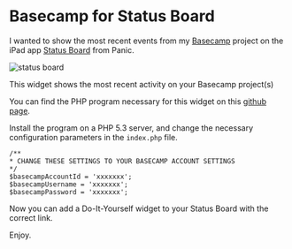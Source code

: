 # Basecamp for Status Board

I wanted to show the most recent events from my [Basecamp](https://basecamp.com/) project on the iPad app [Status Board](http://panic.com/statusboard/) from Panic.

![status board](http://groenewege.com/files/basecamp_statusboard.jpg)

This widget shows the most recent activity on your Basecamp project(s)

You can find the PHP program necessary for this widget on this [github page](https://github.com/groenewege/basecamp-dashboard).

Install the program on a PHP 5.3 server, and change the necessary configuration parameters in the `index.php` file.

    /**
    * CHANGE THESE SETTINGS TO YOUR BASECAMP ACCOUNT SETTINGS
    */
    $basecampAccountId = 'xxxxxxx';
    $basecampUsername = 'xxxxxxx';
    $basecampPassword = 'xxxxxxx';

Now you can add a Do-It-Yourself widget to your Status Board with the correct link.

Enjoy.